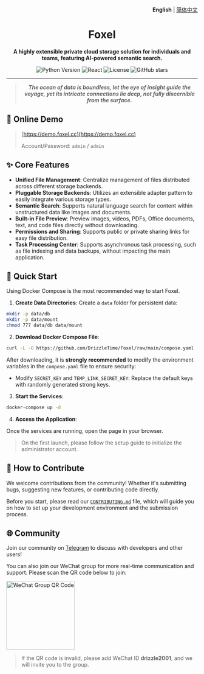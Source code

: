 <div align="right">
  <b>English</b> | <a href="./README_zh.md">简体中文</a>
</div>

<div align="center">

# Foxel

**A highly extensible private cloud storage solution for individuals and teams, featuring AI-powered semantic search.**

![Python Version](https://img.shields.io/badge/Python-3.13+-blue.svg)
![React](https://img.shields.io/badge/React-19.0-blue.svg)
![License](https://img.shields.io/badge/license-MIT-green.svg)
![GitHub stars](https://img.shields.io/github/stars/DrizzleTime/foxel?style=social)

---
  <blockquote>
    <em><strong>The ocean of data is boundless, let the eye of insight guide the voyage, yet its intricate connections lie deep, not fully discernible from the surface.</strong></em>
  </blockquote>
</div>

## 👀 Online Demo

> [https://demo.foxel.cc](https://demo.foxel.cc)
>
> Account/Password: `admin` / `admin`

## ✨ Core Features

- **Unified File Management**: Centralize management of files distributed across different storage backends.
- **Pluggable Storage Backends**: Utilizes an extensible adapter pattern to easily integrate various storage types.
- **Semantic Search**: Supports natural language search for content within unstructured data like images and documents.
- **Built-in File Preview**: Preview images, videos, PDFs, Office documents, text, and code files directly without downloading.
- **Permissions and Sharing**: Supports public or private sharing links for easy file distribution.
- **Task Processing Center**: Supports asynchronous task processing, such as file indexing and data backups, without impacting the main application.

## 🚀 Quick Start

Using Docker Compose is the most recommended way to start Foxel.

1. **Create Data Directories**:
Create a `data` folder for persistent data:

```bash
mkdir -p data/db
mkdir -p data/mount
chmod 777 data/db data/mount
```

2. **Download Docker Compose File**:

  ```bash
  curl -L -O https://github.com/DrizzleTime/Foxel/raw/main/compose.yaml
  ```

  After downloading, it is **strongly recommended** to modify the environment variables in the `compose.yaml` file to ensure security:

- Modify `SECRET_KEY` and `TEMP_LINK_SECRET_KEY`: Replace the default keys with randomly generated strong keys.

3. **Start the Services**:

  ```bash
  docker-compose up -d
  ```

4. **Access the Application**:

  Once the services are running, open the page in your browser.

  > On the first launch, please follow the setup guide to initialize the administrator account.

## 🤝 How to Contribute

We welcome contributions from the community! Whether it's submitting bugs, suggesting new features, or contributing code directly.

Before you start, please read our [`CONTRIBUTING.md`](CONTRIBUTING.md) file, which will guide you on how to set up your development environment and the submission process.

## 🌐 Community

Join our community on [Telegram](https://t.me/+thDsBfyqJxZkNTU1) to discuss with developers and other users!

You can also join our WeChat group for more real-time communication and support. Please scan the QR code below to join:

<img src="https://foxel.cc/image/wechat.png" alt="WeChat Group QR Code" width="180">

> If the QR code is invalid, please add WeChat ID **drizzle2001**, and we will invite you to the group.
